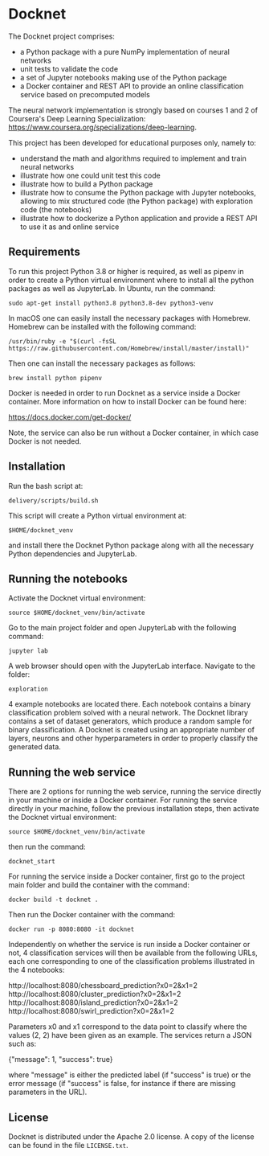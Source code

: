 Docknet
=======

The Docknet project comprises:

* a Python package with a pure NumPy implementation of neural networks
* unit tests to validate the code
* a set of Jupyter notebooks making use of the Python package
* a Docker container and REST API to provide an online classification service based on precomputed models

The neural network implementation is strongly based on courses 1 and 2 of Coursera's Deep Learning Specialization: https://www.coursera.org/specializations/deep-learning.

This project has been developed for educational purposes only, namely to:

* understand the math and algorithms required to implement and train neural networks
* illustrate how one could unit test this code
* illustrate how to build a Python package
* illustrate how to consume the Python package with Jupyter notebooks, allowing to mix structured code (the Python package) with exploration code (the notebooks)
* illustrate how to dockerize a Python application and provide a REST API to use it as and online service

Requirements
------------

To run this project Python 3.8 or higher is required, as well as pipenv in order to create a Python virtual environment where to install all the python packages as well as JupyterLab. In Ubuntu, run the command:

`sudo apt-get install python3.8 python3.8-dev python3-venv`

In macOS one can easily install the necessary packages with Homebrew. Homebrew can be installed with the following command:

`/usr/bin/ruby -e "$(curl -fsSL https://raw.githubusercontent.com/Homebrew/install/master/install)"`

Then one can install the necessary packages as follows:

`brew install python pipenv`

Docker is needed in order to run Docknet as a service inside a Docker container. More information on how to install Docker can be found here:

https://docs.docker.com/get-docker/

Note, the service can also be run without a Docker container, in which case Docker is not needed.

Installation
------------

Run the bash script at:

`delivery/scripts/build.sh`

This script will create a Python virtual environment at:

`$HOME/docknet_venv`

and install there the Docknet Python package along with all the necessary Python dependencies and JupyterLab.

Running the notebooks
---------------------

Activate the Docknet virtual environment:

`source $HOME/docknet_venv/bin/activate`

Go to the main project folder and open JupyterLab with the following command:

`jupyter lab`

A web browser should open with the JupyterLab interface. Navigate to the folder:

`exploration`

4 example notebooks are located there. Each notebook contains a binary classification problem solved with a neural network. The Docknet library contains a set of dataset generators, which produce a random sample for binary classification. A Docknet is created using an appropriate number of layers, neurons and other hyperparameters in order to properly classify the generated data.

Running the web service
-----------------------

There are 2 options for running the web service, running the service directly in your machine or inside a Docker container. For running the service directly in your machine, follow the previous installation steps, then activate the Docknet virtual environment:

`source $HOME/docknet_venv/bin/activate`

then run the command:

`docknet_start`

For running the service inside a Docker container, first go to the project main folder and build the container with the command:

`docker build -t docknet .`

Then run the Docker container with the command:

`docker run -p 8080:8080 -it docknet`

Independently on whether the service is run inside a Docker container or not, 4 classification services will then be available from the following URLs, each one corresponding to one of the classification problems illustrated in the 4 notebooks:

http://localhost:8080/chessboard_prediction?x0=2&x1=2  
http://localhost:8080/cluster_prediction?x0=2&x1=2  
http://localhost:8080/island_prediction?x0=2&x1=2  
http://localhost:8080/swirl_prediction?x0=2&x1=2

Parameters x0 and x1 correspond to the data point to classify where the values (2, 2) have been given as an example. The services return a JSON such as:

{"message": 1, "success": true}

where "message" is either the predicted label (if "success" is true) or the error message (if "success" is false, for instance if there are missing parameters in the URL).

License
-------

Docknet is distributed under the Apache 2.0 license. A copy of the license can be found in the file `LICENSE.txt`.
